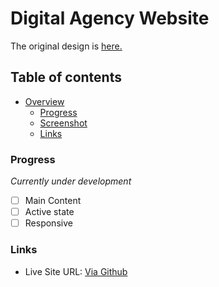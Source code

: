 # Digital Agency Website

The original design is [here.](https://www.figma.com/file/1Kz41oip1LNiInwJE3CuLD/Digital-Agency-Website---Freebie-(Community)?node-id=109%3A658)

## Table of contents

-   [Overview](#overview)
    -   [Progress](#progress)
    -   [Screenshot](#screenshot)
    -   [Links](#links)

### Progress

_Currently under development_

-   [ ] Main Content
-   [ ] Active state
-   [ ] Responsive

<!-- ### Design

![]()
 -->
### Links

-   Live Site URL: [Via Github](https://putraprdn.github.io/digital-agency/)
